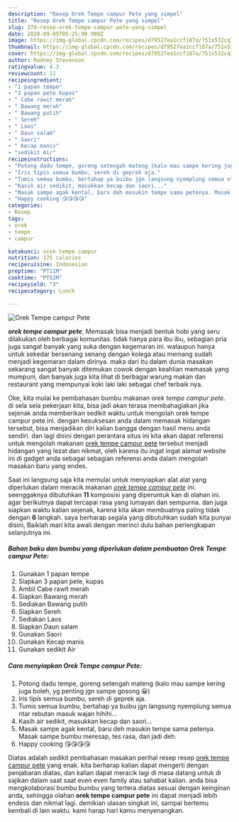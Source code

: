 ```yaml
---
description: "Resep Orek Tempe campur Pete yang simpel"
title: "Resep Orek Tempe campur Pete yang simpel"
slug: 374-resep-orek-tempe-campur-pete-yang-simpel
date: 2020-09-05T05:25:00.908Z
image: https://img-global.cpcdn.com/recipes/d79527ea1ccf187a/751x532cq70/orek-tempe-campur-pete-foto-resep-utama.jpg
thumbnail: https://img-global.cpcdn.com/recipes/d79527ea1ccf187a/751x532cq70/orek-tempe-campur-pete-foto-resep-utama.jpg
cover: https://img-global.cpcdn.com/recipes/d79527ea1ccf187a/751x532cq70/orek-tempe-campur-pete-foto-resep-utama.jpg
author: Rodney Stevenson
ratingvalue: 4.3
reviewcount: 11
recipeingredient:
- "1 papan tempe"
- "3 papan pete kupas"
- " Cabe rawit merah"
- " Bawang merah"
- " Bawang putih"
- " Sereh"
- " Laos"
- " Daun salam"
- " Saori"
- " Kecap manis"
- "sedikit Air"
recipeinstructions:
- "Potong dadu tempe, goreng setengah mateng (kalo mau sampe kering juga boleh, yg penting jgn sampe gosong 😀)"
- "Iris tipis semua bumbu, sereh di geprek aja."
- "Tumis semua bumbu, bertahap ya buibu jgn langsung nyemplung semua ntar rebutan masuk wajan hihihi..."
- "Kasih air sedikit, masukkan kecap dan saori..."
- "Masak sampe agak kental, baru deh masukin tempe sama petenya. Masak sampe bumbu meresap, tes rasa, dan jadi deh."
- "Happy cooking 😘😘😘😘"
categories:
- Resep
tags:
- orek
- tempe
- campur

katakunci: orek tempe campur 
nutrition: 175 calories
recipecuisine: Indonesian
preptime: "PT11M"
cooktime: "PT52M"
recipeyield: "3"
recipecategory: Lunch

---
```



![Orek Tempe campur Pete](https://img-global.cpcdn.com/recipes/d79527ea1ccf187a/751x532cq70/orek-tempe-campur-pete-foto-resep-utama.jpg)

<b><i>orek tempe campur pete</i></b>, Memasak bisa menjadi bentuk hobi yang seru dilakukan oleh berbagai komunitas. tidak hanya para ibu ibu, sebagian pria juga sangat banyak yang suka dengan kegemaran ini. walaupun hanya untuk sekedar bersenang senang dengan kolega atau memang sudah menjadi kegemaran dalam dirinya. maka dari itu dalam dunia masakan sekarang sangat banyak ditemukan cowok dengan keahlian memasak yang mumpuni, dan banyak juga kita lihat di berbagai warung makan dan restaurant yang mempunyai koki laki laki sebagai chef terbaik nya.



Oke, kita mulai ke pembahasan bumbu makanan <i>orek tempe campur pete</i>. di sela sela pekerjaan kita, bisa jadi akan terasa membahagiakan jika sejenak anda memberikan sedikit waktu untuk mengolah orek tempe campur pete ini. dengan kesuksesan anda dalam memasak hidangan tersebut, bisa menjadikan diri kalian bangga dengan hasil menu anda sendiri. dan lagi disini dengan perantara situs ini kita akan dapat referensi untuk mengolah makanan <u>orek tempe campur pete</u> tersebut menjadi hidangan yang lezat dan nikmat, oleh karena itu ingat ingat alamat website ini di gadget anda sebagai sebagian referensi anda dalam mengolah masakan baru yang endes.


Saat ini langsung saja kita memulai untuk menyiapkan alat alat yang diperlukan dalam meracik makanan <u><i>orek tempe campur pete</i></u> ini. seenggaknya dibutuhkan <b>11</b> komposisi yang diperuntuk kan di olahan ini. agar berikutnya dapat tercapai rasa yang lumayan dan sempurna. dan juga siapkan waktu kalian sejenak, karena kita akan membuatnya paling tidak dengan <b>6</b> langkah. saya berharap segala yang dibutuhkan sudah kita punyai disini, Baiklah mari kita awali dengan merinci dulu bahan perlengkapan selanjutnya ini.

<!--inarticleads1-->

##### Bahan baku dan bumbu yang diperlukan dalam pembuatan Orek Tempe campur Pete:

1. Gunakan 1 papan tempe
1. Siapkan 3 papan pete, kupas
1. Ambil  Cabe rawit merah
1. Siapkan  Bawang merah
1. Sediakan  Bawang putih
1. Siapkan  Sereh
1. Sediakan  Laos
1. Siapkan  Daun salam
1. Gunakan  Saori
1. Gunakan  Kecap manis
1. Gunakan sedikit Air




<!--inarticleads2-->

##### Cara menyiapkan Orek Tempe campur Pete:

1. Potong dadu tempe, goreng setengah mateng (kalo mau sampe kering juga boleh, yg penting jgn sampe gosong 😀)
1. Iris tipis semua bumbu, sereh di geprek aja.
1. Tumis semua bumbu, bertahap ya buibu jgn langsung nyemplung semua ntar rebutan masuk wajan hihihi...
1. Kasih air sedikit, masukkan kecap dan saori...
1. Masak sampe agak kental, baru deh masukin tempe sama petenya. Masak sampe bumbu meresap, tes rasa, dan jadi deh.
1. Happy cooking 😘😘😘😘




Diatas adalah sedikit pembahasan masakan perihal resep resep <u>orek tempe campur pete</u> yang enak. kita berharap kalian dapat mengerti dengan penjabaran diatas, dan kalian dapat meracik lagi di masa datang untuk di sajikan dalam saat saat even even family atau sahabat kalian. anda bisa mengkolaborasi bumbu bumbu yang tertera diatas sesuai dengan keinginan anda, sehingga olahan <b>orek tempe campur pete</b> ini dapat menjadi lebih endess dan nikmat lagi. demikian ulasan singkat ini, sampai bertemu kembali di lain waktu. kami harap hari kamu menyenangkan.
